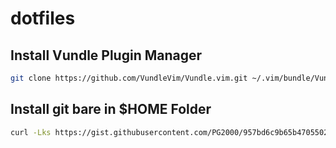# dotfiles


## Install Vundle Plugin Manager
```sh
git clone https://github.com/VundleVim/Vundle.vim.git ~/.vim/bundle/Vundle.vim
```

## Install git bare in $HOME Folder
```sh
curl -Lks https://gist.githubusercontent.com/PG2000/957bd6c9b65b47055022899fe40570ba/raw/330f7b11497c98fa0dd4d4e7fdc0aa0d3b8ae31f/cfg-init | /bin/zsh
```
